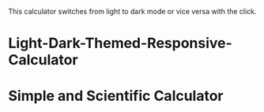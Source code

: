 
This calculator switches from light to dark mode or vice versa with the click.
# Light-Dark-Themed-Responsive-Calculator
# Simple and Scientific Calculator
